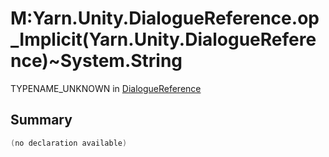 # M:Yarn.Unity.DialogueReference.op\_Implicit(Yarn.Unity.DialogueReference)\~System.String

TYPENAME\_UNKNOWN in [DialogueReference](./)

## Summary

```csharp
(no declaration available)
```
